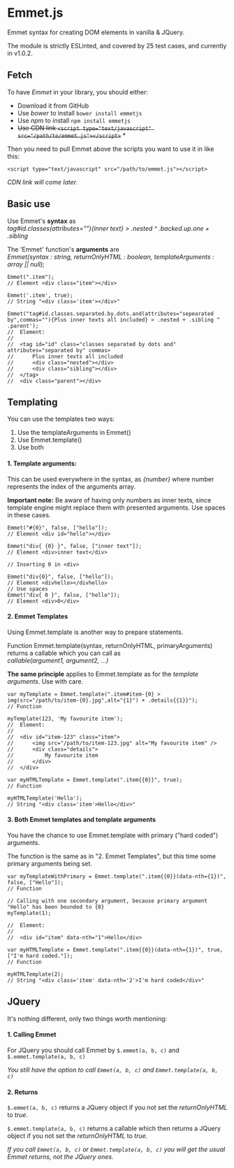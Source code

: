# Emmet.js
Emmet syntax for creating DOM elements in vanilla &amp; JQuery.

The module is strictly ESLinted, and covered by 25 test cases, and currently in v1.0.2.

## Fetch
To have *Emmet* in your library, you should either:

- Download it from GitHub
- Use *bower* to install `bower install emmetjs`
- Use *npm* to install `npm install emmetjs`
- ~~Use CDN link `<script type="text/javascript" src="/path/to/emmet.js"></script>`~~ *

Then you need to pull Emmet above the scripts you want to use it in like this:
```
<script type="text/javascript" src="/path/to/emmet.js"></script>
```

*CDN link will come later.*

## Basic use
Use Emmet's **syntax** as<br>
*tag#id.classes(attributes=""){inner text} > .nested ^ .backed.up.one + .sibling*

The 'Emmet' function's **arguments** are<br>
*Emmet(syntax : string, returnOnlyHTML : boolean, templateArguments : array || null);*

```
Emmet(".item");
// Element <div class="item"></div>

Emmet('.item', true);
// String "<div class='item'></div>"

Emmet("tag#id.classes.separated.by.dots.and(attributes="sepearated by",commas=""){Plus inner texts all included} > .nested + .sibling ^ .parent');
//  Element:
//
//  <tag id="id" class="classes separated by dots and" attributes="separated by" commas>
//      Plus inner texts all included
//      <div class="nested"></div>
//      <div class="sibling"></div>
//  </tag>
//  <div class="parent"></div>

```

## Templating
You can use the templates two ways:

1. Use the templateArguments in Emmet()
2. Use Emmet.template()
3. Use both

#### 1. Template arguments:
This can be used everywhere in the syntax, as *{number}* where number represents the index of the arguments array.

**Important note:** Be aware of having only numbers as inner texts, since template engine might replace them with presented arguments.
Use spaces in these cases.
 
```
Emmet("#{0}", false, ["hello"]);
// Element <div id="hello"></div>

Emmet("div{ {0} }", false, ["inner text"]);
// Element <div>inner text</div>

// Inserting 0 in <div>

Emmet("div{0}", false, ["hello"]);
// Element <divhello></divhello>
// Use spaces
Emmet("div{ 0 }", false, ["hello"]);
// Element <div>0</div>

```

#### 2. Emmet Templates
Using Emmet.template is another way to prepare statements.

Function Emmet.template(syntax, returnOnlyHTML, primaryArguments) returns a callable which you can call as<br>
*callable(argument1, argument2, ...)*

**The same principle** applies to Emmet.template as for the *template arguments*. Use with care.

```
var myTemplate = Emmet.template(".item#item-{0} > img(src="/path/to/item-{0}.jpg",alt="{1}") + .details{{1}}");
// Function

myTemplate(123, 'My favourite item');
//  Element:
//
//  <div id="item-123" class="item">
//      <img src="/path/to/item-123.jpg" alt="My favourite item" />
//      <div class="details">
//          My favourite item
//      </div>
//  </div>

var myHTMLTemplate = Emmet.template(".item{{0}}", true);
// Function

myHTMLTemplate('Hello');
// String "<div class='item'>Hello</div>"

```

#### 3. Both Emmet templates and template arguments
You have the chance to use Emmet.template with primary ("hard coded") arguments.

The function is the same as in "2. Emmet Templates", but this time some primary arguments being set.

```
var myTemplateWithPrimary = Emmet.template(".item{{0}}(data-nth={1})", false, ["Hello"]);
// Function

// Calling with one secondary argument, because primary argument "Hello" has been bounded to {0}
myTemplate(1);

//  Element:
//
//  <div id="item" data-nth="1">Hello</div>

var myHTMLTemplate = Emmet.template(".item{{0}}(data-nth={1})", true, ["I'm hard coded."]);
// Function

myHTMLTemplate(2);
// String "<div class='item' data-nth='2'>I'm hard coded</div>"

```

## JQuery
It's nothing different, only two things worth mentioning:

#### 1. Calling Emmet
For JQuery you should call Emmet by `$.emmet(a, b, c)` and `$.emmet.template(a, b, c)`

*You still have the option to call `Emmet(a, b, c)` and `Emmet.template(a, b, c)`*

#### 2. Returns
`$.emmet(a, b, c)` returns a JQuery object if you not set the *returnOnlyHTML* to *true*.

`$.emmet.template(a, b, c)` returns a callable which then returns a JQuery object if you not set the *returnOnlyHTML* to *true*.

*If you call `Emmet(a, b, c)` or `Emmet.template(a, b, c)` you will get the usual Emmet returns, not the JQuery ones.*
